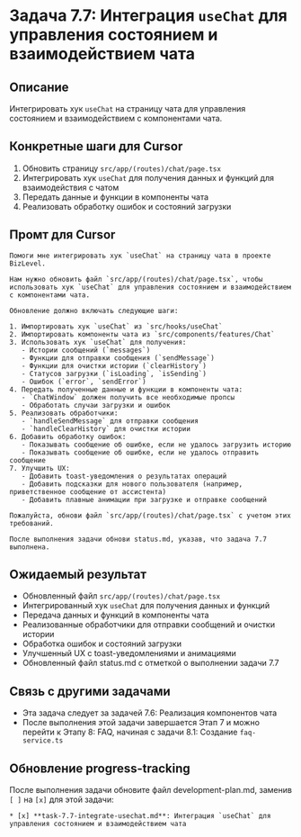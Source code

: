 # Задача 7.7: Интеграция `useChat` для управления состоянием и взаимодействием чата

## Описание
Интегрировать хук `useChat` на страницу чата для управления состоянием и взаимодействием с компонентами чата.


## Конкретные шаги для Cursor
1. Обновить страницу `src/app/(routes)/chat/page.tsx`
2. Интегрировать хук `useChat` для получения данных и функций для взаимодействия с чатом
3. Передать данные и функции в компоненты чата
4. Реализовать обработку ошибок и состояний загрузки

## Промт для Cursor
```
Помоги мне интегрировать хук `useChat` на страницу чата в проекте BizLevel.

Нам нужно обновить файл `src/app/(routes)/chat/page.tsx`, чтобы использовать хук `useChat` для управления состоянием и взаимодействием с компонентами чата.

Обновление должно включать следующие шаги:

1. Импортировать хук `useChat` из `src/hooks/useChat`
2. Импортировать компоненты чата из `src/components/features/Chat`
3. Использовать хук `useChat` для получения:
   - Истории сообщений (`messages`)
   - Функции для отправки сообщения (`sendMessage`)
   - Функции для очистки истории (`clearHistory`)
   - Статусов загрузки (`isLoading`, `isSending`)
   - Ошибок (`error`, `sendError`)
4. Передать полученные данные и функции в компоненты чата:
   - `ChatWindow` должен получить все необходимые пропсы
   - Обработать случаи загрузки и ошибок
5. Реализовать обработчики:
   - `handleSendMessage` для отправки сообщения
   - `handleClearHistory` для очистки истории
6. Добавить обработку ошибок:
   - Показывать сообщение об ошибке, если не удалось загрузить историю
   - Показывать сообщение об ошибке, если не удалось отправить сообщение
7. Улучшить UX:
   - Добавить toast-уведомления о результатах операций
   - Добавить подсказки для нового пользователя (например, приветственное сообщение от ассистента)
   - Добавить плавные анимации при загрузке и отправке сообщений

Пожалуйста, обнови файл `src/app/(routes)/chat/page.tsx` с учетом этих требований.

После выполнения задачи обнови status.md, указав, что задача 7.7 выполнена.
```

## Ожидаемый результат
- Обновленный файл `src/app/(routes)/chat/page.tsx`
- Интегрированный хук `useChat` для получения данных и функций
- Передача данных и функций в компоненты чата
- Реализованные обработчики для отправки сообщений и очистки истории
- Обработка ошибок и состояний загрузки
- Улучшенный UX с toast-уведомлениями и анимациями
- Обновленный файл status.md с отметкой о выполнении задачи 7.7

## Связь с другими задачами
- Эта задача следует за задачей 7.6: Реализация компонентов чата
- После выполнения этой задачи завершается Этап 7 и можно перейти к Этапу 8: FAQ, начиная с задачи 8.1: Создание `faq-service.ts`

## Обновление progress-tracking
После выполнения задачи обновите файл development-plan.md, заменив `[ ]` на `[x]` для этой задачи:
```
* [x] **task-7.7-integrate-usechat.md**: Интеграция `useChat` для управления состоянием и взаимодействием чата
```
